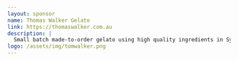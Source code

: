 ```yaml
---
layout: sponsor
name: Thomas Walker Gelato
link: https://thomaswalker.com.au
description: |
  Small batch made-to-order gelato using high quality ingredients in Sydney, Australia.
logo: /assets/img/tomwalker.png
---
```

